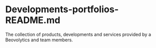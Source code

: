 # Developments-portfolios-README.md
The collection of products, developments and services provided by a Beovolytics and team members.
